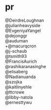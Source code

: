 # pr

@DeirdreLoughnan  
@julianheavyside  
@EvgeniyaYangel  
@dejonggr  
@auduman  
+@macurqcron  
@j-schaub  
@tsmith93  
@FrancisAurich  
@rashikaranasinghe  
@elisaberg  
@Nadianuanda  
@szojka  
@kaitlinyehle  
@ttcrowe  
@libby-natola  
@ernesttywu  
